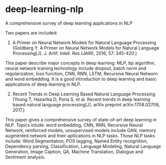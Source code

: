 # deep-learning-nlp
A comprehensive survey of deep learning applications in NLP

Two papers are included: 
1. A Primer on Neural Network Models for Natural Language Processing (Goldberg Y. A Primer on Neural Network Models for Natural Language Processing[J]. J. Artif. Intell. Res.(JAIR), 2016, 57: 345-420.)

This paper describe major concepts in deep learning: MLP, bp algorithm, neural network training technology include dropout, batch norm and regularization, loss function, CNN, RNN, LSTM, Recursive Neural  Networn and word embedding. It is a good introduction to deep learning and basic applications of deep learning in NLP.

2. Recent Trends in Deep Learning Based Natural Language Processing (Young T, Hazarika D, Poria S, et al. Recent trends in deep learning based natural language processing[J]. arXiv preprint arXiv:1708.02709, 2017.)

This paper gives a comprehensive survey of state-of-art deep learning in NLP. Topics inlude: word embedding, CNN, RNN, Recursive Neural Network, reinforced models, unsupervised models include GAN, memory augmented network and their apllications in NLP tasks. Those NLP tasks include: Word Segmentation, POS tagging, Named Entity recognition, Dependency parsing, Classification, Language Modeling, Natural Language Generation, Image Caption, QA, Machine Translation, Dialogue and Sentiment analysis.
